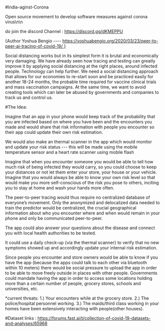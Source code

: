 #India-aginst-Corona

Open source movement to develop software measures against corona virus\n\n

do join the discord Channel : https://discord.gg/dKMEPPU

{Author Yoshua Bengio ---- https://yoshuabengio.org/2020/03/23/peer-to-peer-ai-tracing-of-covid-19/ }

Social distancing works but in its simplest form it is brutal and economically very damaging. We have already seen how tracing and testing can greatly improve it by applying social distancing at the right places, around infected people. Technology can help further. We need a social distancing approach that allows for our economies to re-start soon and be practiced easily for another 18-24 months, the probable time required for vaccine clinical trials and mass vaccination campaigns. At the same time, we want to avoid creating tools which can later be abused by governments and companies to track us and control us.

#The Idea:

Imagine that an app in your phone would keep track of the probability that you are infected based on where you have been and the encounters you made and would share that risk information with people you encounter so their app could update their own risk estimation. 

We would also make an thermal scanner in the app which would monitor and update your risk status --- 
this will be made using the mobile temperature sensor and a heart rate scanner using mobile flash

Imagine that when you encounter someone you would be able to tell how much risk of being infected they would carry, so you could choose to keep your distances or not let them enter your store, your house or your vehicle. Imagine that you would always be able to know your own risk level so that would make you more self-conscious of the risk you pose to others, inciting you to stay at home and wash your hands more often.

The peer-to-peer tracing would thus require no centralized database of everyone’s movement. Only the anonymized and delocalized data needed to train the predictor would be centralized, the crucial geographical information about who you encounter where and when would remain in your phone and only be communicated peer-to-peer.

The app could also answer your questions about the disease and connect you with local health authorities to be tested.

It could use a daily check-up {via the thermal scanner} to verify that no new symptoms showed up and accordingly update your internal risk estimation.

Since people you encounter and store owners would be able to know if you have the app (because the apps could talk to each other via bluetooth within 10 meters) there would be social pressure to upload the app in order to be able to move freely outside in places with other people. Governments could mandate having the app in order to access some locations holding more than a certain number of people, grocery stores, schools and universities, etc.

*current threats:
1.) Your encounters while at the grocery store.
2.) The police/hospital personnel working.
3.) The maids/third class working in your homes have been extensively interacting with people(other houses).


#Dataset links : https://forums.fast.ai/t/collection-of-covid-19-datasets-and-analyses/65968


